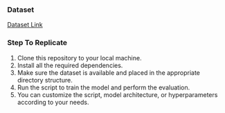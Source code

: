 ### Dataset
[Dataset Link](https://drive.google.com/file/d/1eQfy6FONwoZ_Zv9FGiJW3th_IPn3-id/view?usp=sharing)

### Step To Replicate

1. Clone this repository to your local machine.
2. Install all the required dependencies.
3. Make sure the dataset is available and placed in the appropriate directory structure.
4. Run the script to train the model and perform the evaluation.
5. You can customize the script, model architecture, or hyperparameters according to your needs.
